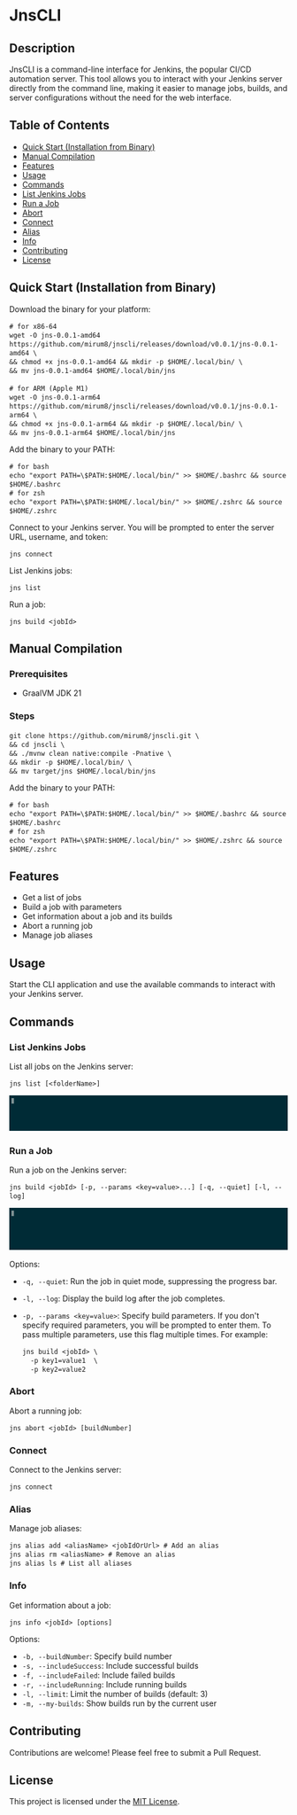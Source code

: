 # JnsCLI

## Description

JnsCLI is a command-line interface for Jenkins, the popular CI/CD automation server. This tool allows you to
interact with your Jenkins server directly from the command line, making it easier to manage jobs, builds, and server
configurations without the need for the web interface.

## Table of Contents

- [Quick Start (Installation from Binary)](#quick-start-installation-from-binary)
- [Manual Compilation](#manual-compilation)
- [Features](#features)
- [Usage](#usage)
- [Commands](#commands)
- [List Jenkins Jobs](#list-jenkins-jobs)
- [Run a Job](#run-a-job)
- [Abort](#abort)
- [Connect](#connect)
- [Alias](#alias)
- [Info](#info)
- [Contributing](#contributing)
- [License](#license)

## Quick Start (Installation from Binary)

Download the binary for your platform:

```shell
# for x86-64
wget -O jns-0.0.1-amd64 https://github.com/mirum8/jnscli/releases/download/v0.0.1/jns-0.0.1-amd64 \
&& chmod +x jns-0.0.1-amd64 && mkdir -p $HOME/.local/bin/ \
&& mv jns-0.0.1-amd64 $HOME/.local/bin/jns

# for ARM (Apple M1)
wget -O jns-0.0.1-arm64 https://github.com/mirum8/jnscli/releases/download/v0.0.1/jns-0.0.1-arm64 \
&& chmod +x jns-0.0.1-arm64 && mkdir -p $HOME/.local/bin/ \
&& mv jns-0.0.1-arm64 $HOME/.local/bin/jns
```

Add the binary to your PATH:

```shell
# for bash
echo "export PATH=\$PATH:$HOME/.local/bin/" >> $HOME/.bashrc && source $HOME/.bashrc
# for zsh
echo "export PATH=\$PATH:$HOME/.local/bin/" >> $HOME/.zshrc && source $HOME/.zshrc
```

Connect to your Jenkins server. You will be prompted to enter the server URL, username, and token:

```shell
jns connect
```

List Jenkins jobs:

```shell
jns list
```

Run a job:

```shell
jns build <jobId>
```

## Manual Compilation

### Prerequisites

- GraalVM JDK 21

### Steps

```shell
git clone https://github.com/mirum8/jnscli.git \
&& cd jnscli \
&& ./mvnw clean native:compile -Pnative \
&& mkdir -p $HOME/.local/bin/ \
&& mv target/jns $HOME/.local/bin/jns
```

Add the binary to your PATH:

```shell
# for bash
echo "export PATH=\$PATH:$HOME/.local/bin/" >> $HOME/.bashrc && source $HOME/.bashrc
# for zsh
echo "export PATH=\$PATH:$HOME/.local/bin/" >> $HOME/.zshrc && source $HOME/.zshrc
```

## Features

- Get a list of jobs
- Build a job with parameters
- Get information about a job and its builds
- Abort a running job
- Manage job aliases

## Usage

Start the CLI application and use the available commands to interact with your Jenkins server.

## Commands

### List Jenkins Jobs

List all jobs on the Jenkins server:

```shell
jns list [<folderName>]
```

![List jobs](casts/list.gif)

### Run a Job

Run a job on the Jenkins server:

```shell
jns build <jobId> [-p, --params <key=value>...] [-q, --quiet] [-l, --log]
```

![Build job](casts/build.gif)

Options:

- `-q, --quiet`: Run the job in quiet mode, suppressing the progress bar.
- `-l, --log`: Display the build log after the job completes.
- `-p, --params <key=value>`: Specify build parameters. If you don't specify required parameters, you will be prompted
  to enter them. To pass multiple parameters, use this flag multiple times. For example:

  ```shell
  jns build <jobId> \
    -p key1=value1  \
    -p key2=value2

  ```

### Abort

Abort a running job:

```shell
jns abort <jobId> [buildNumber]
```

### Connect

Connect to the Jenkins server:

```shell
jns connect
```

### Alias

Manage job aliases:

```shell
jns alias add <aliasName> <jobIdOrUrl> # Add an alias
jns alias rm <aliasName> # Remove an alias
jns alias ls # List all aliases
```

### Info

Get information about a job:

```shell
jns info <jobId> [options]
```

Options:

- `-b, --buildNumber`: Specify build number
- `-s, --includeSuccess`: Include successful builds
- `-f, --includeFailed`: Include failed builds
- `-r, --includeRunning`: Include running builds
- `-l, --limit`: Limit the number of builds (default: 3)
- `-m, --my-builds`: Show builds run by the current user

## Contributing

Contributions are welcome! Please feel free to submit a Pull Request.

## License

This project is licensed under the [MIT License](LICENSE).

